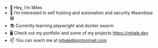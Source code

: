 - 👋 Hey, I’m Miles
- 💖 I’m interested in self hosting and automation and security #teamblue 🟦
- 📚 Currently learning playwright and docker swarm
- 🖥 Check out my portfolio and some of my projects https://mhale.dev
- 📫 You can reach me at mhale@protonmail.com

<!---
halemiles/halemiles is a ✨ special ✨ repository because its `README.md` (this file) appears on your GitHub profile.
You can click the Preview link to take a look at your changes.
--->
